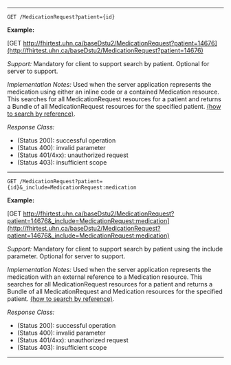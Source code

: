 -----------

`GET /MedicationRequest?patient={id}`

**Example:**

[GET http://fhirtest.uhn.ca/baseDstu2/MedicationRequest?patient=14676](http://fhirtest.uhn.ca/baseDstu2/MedicationRequest?patient=14676)

*Support:* Mandatory for client to support search by patient.  Optional for server to support.

*Implementation Notes:*  Used when the server application represents the medication using either an inline code or a contained Medication resource. This searches for all MedicationRequest resources for a patient and returns a Bundle of all MedicationRequest resources for the specified patient.  [(how to search by reference)].

*Response Class:*

-   (Status 200): successful operation
-   (Status 400): invalid parameter
-   (Status 401/4xx): unauthorized request
-   (Status 403): insufficient scope

-----------

`GET /MedicationRequest?patient={id}&_include=MedicationRequest:medication`

**Example:**

[GET http://fhirtest.uhn.ca/baseDstu2/MedicationRequest?patient=14676&_include=MedicationRequest:medication](http://fhirtest.uhn.ca/baseDstu2/MedicationRequest?patient=14676&_include=MedicationRequest:medication)

*Support:* Mandatory for client to support search by patient using the include parameter.  Optional for server to support.

*Implementation Notes:*  Used when the server application represents the medication with an external reference to  a Medication resource. This searches for all MedicationRequest resources for a patient and returns a Bundle of all MedicationRequest and Medication resources for the specified patient.  [(how to search by reference)].

*Response Class:*

-   (Status 200): successful operation
-   (Status 400): invalid parameter
-   (Status 401/4xx): unauthorized request
-   (Status 403): insufficient scope
-----

  [(how to search by reference)]: http://build.fhir.org/search.html#reference
  [(how to search by token)]: http://build.fhir.org/search.html#token
  [Composite Search Parameters]: http://build.fhir.org/search.html#combining
  [(how to search by date)]: http://build.fhir.org/search.html#date
